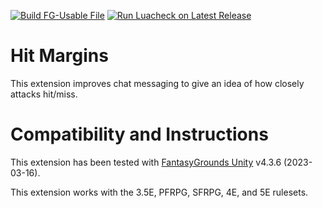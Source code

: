 [![Build FG-Usable File](https://github.com/bmos/FG-HitMargins/actions/workflows/create-ext.yml/badge.svg)](https://github.com/bmos/FG-HitMargins/actions/workflows/create-ext.yml) [![Run Luacheck on Latest Release](https://github.com/bmos/FG-HitMargins/actions/workflows/luacheck.yml/badge.svg)](https://github.com/bmos/FG-HitMargins/actions/workflows/luacheck.yml)

# Hit Margins
This extension improves chat messaging to give an idea of how closely attacks hit/miss.

# Compatibility and Instructions
This extension has been tested with [FantasyGrounds Unity](https://www.fantasygrounds.com/home/FantasyGroundsUnity.php) v4.3.6 (2023-03-16).

This extension works with the 3.5E, PFRPG, SFRPG, 4E, and 5E rulesets.
